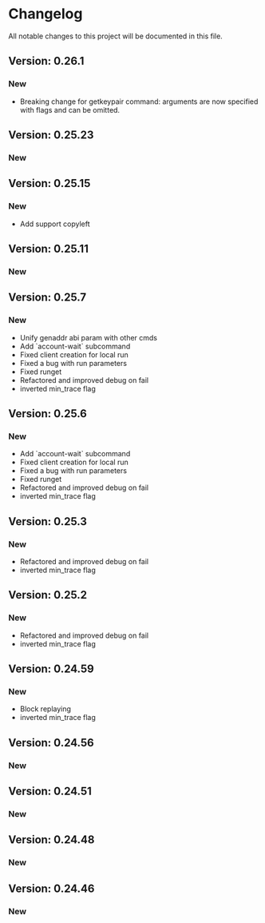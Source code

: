 # Changelog

All notable changes to this project will be documented in this file.

## Version: 0.26.1

### New
 - Breaking change for getkeypair command: arguments are now specified with flags and can be omitted.


## Version: 0.25.23

### New

## Version: 0.25.15


### New
 - Add support copyleft

 
## Version: 0.25.11

### New


## Version: 0.25.7

### New
 - Unify genaddr abi param with other cmds
 - Add &#x60;account-wait&#x60; subcommand
 - Fixed client creation for local run
 - Fixed a bug with run parameters
 - Fixed runget
 - Refactored and improved debug on fail
 - inverted min_trace flag


## Version: 0.25.6

### New
 - Add &#x60;account-wait&#x60; subcommand
 - Fixed client creation for local run
 - Fixed a bug with run parameters
 - Fixed runget
 - Refactored and improved debug on fail
 - inverted min_trace flag


## Version: 0.25.3

### New
 - Refactored and improved debug on fail
 - inverted min_trace flag


## Version: 0.25.2

### New
 - Refactored and improved debug on fail
 - inverted min_trace flag


## Version: 0.24.59

### New
 - Block replaying
 - inverted min_trace flag


## Version: 0.24.56

### New


## Version: 0.24.51

### New


## Version: 0.24.48

### New


## Version: 0.24.46

### New
